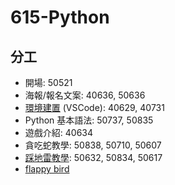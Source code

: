 # 615-Python
## 分工

* 開場: 50521
* 海報/報名文案: 40636, 50636
* [環境建置](https://www.canva.com/design/DAGGg_kVIe0/7XLm9Tz-sh7ZhXmejyxSHA/edit?utm_content=DAGGg_kVIe0&utm_campaign=designshare&utm_medium=link2&utm_source=sharebutton) (VSCode): 40629, 40731
* Python 基本語法: 50737, 50835
* 遊戲介紹: 40634
* 貪吃蛇教學: 50838, 50710, 50607
* [踩地雷教學](https://www.canva.com/design/DAGF3clmJ9g/kH4A_50HPVcHWAxis1O7RQ/edit?utm_content=DAGF3clmJ9g&utm_campaign=designshare&utm_medium=link2&utm_source=sharebutton): 50632, 50834, 50617
* [flappy bird](https://www.canva.com/design/DAGGlCwE_vw/HKqTaUiZXmyC0j70Ij3rTw/view?utm_content=DAGGlCwE_vw&utm_campaign=designshare&utm_medium=link&utm_source=editor)